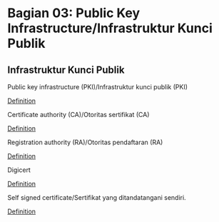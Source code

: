 # Bagian 03: Public Key Infrastructure/Infrastruktur Kunci Publik

## Infrastruktur Kunci Publik

Public key infrastructure (PKI)/Infrastruktur kunci publik (PKI)

[Definition](../definitions/definitions_P.md#public-key-infrastructure)

Certificate authority (CA)/Otoritas sertifikat (CA)

[Definition](../definitions/definitions_C.md#certificate-authority)

Registration authority (RA)/Otoritas pendaftaran (RA)

[Definition](../definitions/definitions_R.md#registration-authority)

Digicert

[Definition](../definitions/definitions_D.md#digicert)

Self signed certificate/Sertifikat yang ditandatangani sendiri.

[Definition](../definitions/definitions_S.md#self-signed-certificate)
